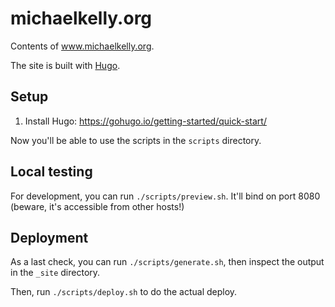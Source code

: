 # michaelkelly.org

Contents of www.michaelkelly.org.

The site is built with [Hugo](https://gohugo.io/).

## Setup

1. Install Hugo: https://gohugo.io/getting-started/quick-start/

Now you'll be able to use the scripts in the `scripts` directory.

## Local testing

For development, you can run `./scripts/preview.sh`. It'll bind on port 8080
(beware, it's accessible from other hosts!)

## Deployment

As a last check, you can run `./scripts/generate.sh`, then inspect the output
in the `_site` directory.

Then, run `./scripts/deploy.sh` to do the actual deploy.
